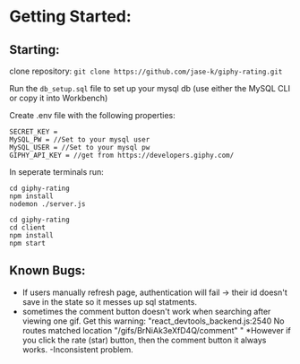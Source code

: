 # Getting Started: 

## Starting: 
clone repository: 
```git clone https://github.com/jase-k/giphy-rating.git```

Run the ```db_setup.sql``` file to set up your mysql db (use either the MySQL CLI or copy it into Workbench)

Create .env file with the following properties: 
```
SECRET_KEY = 
MySQL_PW = //Set to your mysql user
MySQL_USER = //Set to your mysql pw
GIPHY_API_KEY = //get from https://developers.giphy.com/
```

In seperate terminals run: <br> 
```
cd giphy-rating
npm install
nodemon ./server.js
``` 

```
cd giphy-rating
cd client
npm install
npm start
```


## Known Bugs: 
- If users manually refresh page, authentication will fail -> their id doesn't save in the state so it messes up sql statments. 
- sometimes the comment button doesn't work when searching after viewing one gif. Get this warning: "react_devtools_backend.js:2540 No routes matched location "/gifs/BrNiAk3eXfD4Q/comment" " *However if you click the rate (star) button, then the comment button it always works. -Inconsistent problem.




